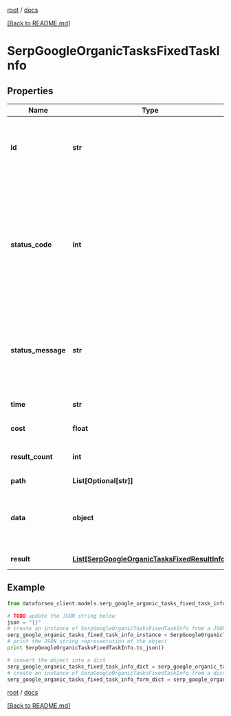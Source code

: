 [root](./../ "root") / [docs](./ "docs")

[[Back to README.md]](./../README.md "[Back to README.md]")

# SerpGoogleOrganicTasksFixedTaskInfo

## Properties

Name | Type | Description | Notes
------------ | ------------- | ------------- | -------------
**id** | **str** | task identifier unique task identifier in our system in the UUID format | [optional]
**status_code** | **int** | status code of the task generated by DataForSEO, can be within the following range: 10000-60000 you can find the full list of the response codes here | [optional]
**status_message** | **str** | informational message of the task you can find the full list of general informational messages here | [optional]
**time** | **str** | execution time, seconds | [optional]
**cost** | **float** | total tasks cost, USD | [optional]
**result_count** | **int** | number of elements in the result array | [optional]
**path** | **List[Optional[str]]** | URL path | [optional]
**data** | **object** | contains the same parameters that you specified in the POST request | [optional]
**result** | [**List[SerpGoogleOrganicTasksFixedResultInfo]**](SerpGoogleOrganicTasksFixedResultInfo.md) | array of results | [optional]

## Example

```python
from dataforseo_client.models.serp_google_organic_tasks_fixed_task_info import SerpGoogleOrganicTasksFixedTaskInfo

# TODO update the JSON string below
json = "{}"
# create an instance of SerpGoogleOrganicTasksFixedTaskInfo from a JSON string
serp_google_organic_tasks_fixed_task_info_instance = SerpGoogleOrganicTasksFixedTaskInfo.from_json(json)
# print the JSON string representation of the object
print SerpGoogleOrganicTasksFixedTaskInfo.to_json()

# convert the object into a dict
serp_google_organic_tasks_fixed_task_info_dict = serp_google_organic_tasks_fixed_task_info_instance.to_dict()
# create an instance of SerpGoogleOrganicTasksFixedTaskInfo from a dict
serp_google_organic_tasks_fixed_task_info_form_dict = serp_google_organic_tasks_fixed_task_info.from_dict(serp_google_organic_tasks_fixed_task_info_dict)
```

  

[root](./../ "root") / [docs](./ "docs")

[[Back to README.md]](./../README.md "[Back to README.md]")